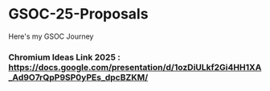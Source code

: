 # GSOC-25-Proposals
Here's my GSOC Journey

### Chromium Ideas Link 2025 : https://docs.google.com/presentation/d/1ozDiULkf2Gi4HH1XA_Ad9O7rQpP9SP0yPEs_dpcBZKM/
